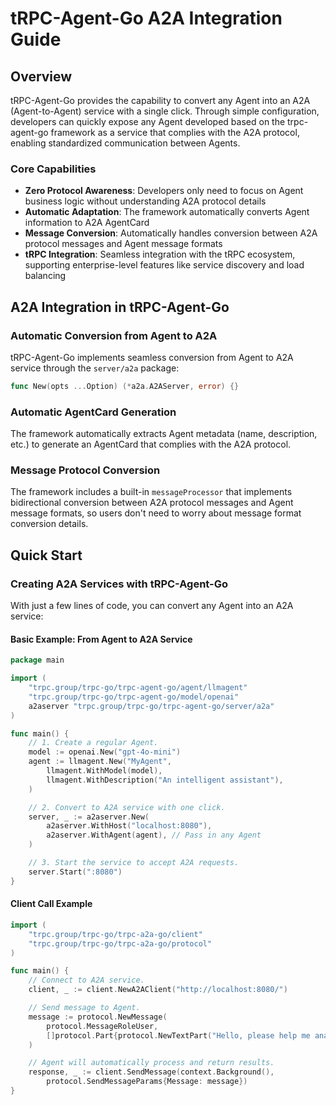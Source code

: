 # tRPC-Agent-Go A2A Integration Guide

## Overview

tRPC-Agent-Go provides the capability to convert any Agent into an A2A (Agent-to-Agent) service with a single click. Through simple configuration, developers can quickly expose any Agent developed based on the trpc-agent-go framework as a service that complies with the A2A protocol, enabling standardized communication between Agents.

### Core Capabilities

- **Zero Protocol Awareness**: Developers only need to focus on Agent business logic without understanding A2A protocol details
- **Automatic Adaptation**: The framework automatically converts Agent information to A2A AgentCard
- **Message Conversion**: Automatically handles conversion between A2A protocol messages and Agent message formats
- **tRPC Integration**: Seamless integration with the tRPC ecosystem, supporting enterprise-level features like service discovery and load balancing

## A2A Integration in tRPC-Agent-Go

### Automatic Conversion from Agent to A2A

tRPC-Agent-Go implements seamless conversion from Agent to A2A service through the `server/a2a` package:

```go
func New(opts ...Option) (*a2a.A2AServer, error) {}
```

### Automatic AgentCard Generation

The framework automatically extracts Agent metadata (name, description, etc.) to generate an AgentCard that complies with the A2A protocol.

### Message Protocol Conversion

The framework includes a built-in `messageProcessor` that implements bidirectional conversion between A2A protocol messages and Agent message formats, so users don't need to worry about message format conversion details.

## Quick Start

### Creating A2A Services with tRPC-Agent-Go

With just a few lines of code, you can convert any Agent into an A2A service:

#### Basic Example: From Agent to A2A Service

```go
package main

import (
	"trpc.group/trpc-go/trpc-agent-go/agent/llmagent"
	"trpc.group/trpc-go/trpc-agent-go/model/openai"
	a2aserver "trpc.group/trpc-go/trpc-agent-go/server/a2a"
)

func main() {
	// 1. Create a regular Agent.
	model := openai.New("gpt-4o-mini")
	agent := llmagent.New("MyAgent",
		llmagent.WithModel(model),
		llmagent.WithDescription("An intelligent assistant"),
	)

	// 2. Convert to A2A service with one click.
	server, _ := a2aserver.New(
		a2aserver.WithHost("localhost:8080"),
		a2aserver.WithAgent(agent), // Pass in any Agent
	)

	// 3. Start the service to accept A2A requests.
	server.Start(":8080")
}
```

#### Client Call Example

```go
import (
	"trpc.group/trpc-go/trpc-a2a-go/client"
	"trpc.group/trpc-go/trpc-a2a-go/protocol"
)

func main() {
	// Connect to A2A service.
	client, _ := client.NewA2AClient("http://localhost:8080/")

	// Send message to Agent.
	message := protocol.NewMessage(
		protocol.MessageRoleUser,
		[]protocol.Part{protocol.NewTextPart("Hello, please help me analyze this code")},
	)

	// Agent will automatically process and return results.
	response, _ := client.SendMessage(context.Background(),
		protocol.SendMessageParams{Message: message})
}
```
